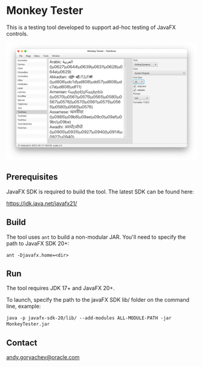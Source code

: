 # Monkey Tester

This is a testing tool developed to support ad-hoc testing of JavaFX controls.

![screenshot](doc/screenshot.png)


## Prerequisites

JavaFX SDK is required to build the tool.  The latest SDK can be found here:

https://jdk.java.net/javafx21/


## Build

The tool uses `ant` to build a non-modular JAR.  You'll need to specify the path to JavaFX SDK 20+:
```
ant -Djavafx.home=<dir>
```


## Run

The tool requires JDK 17+ and JavaFX 20+.

To launch, specify the path to the javaFX SDK lib/ folder on the command line, example:

```
java -p javafx-sdk-20/lib/ --add-modules ALL-MODULE-PATH -jar MonkeyTester.jar
```


## Contact

andy.goryachev@oracle.com
